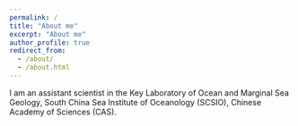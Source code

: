 ```yaml
---
permalink: /
title: "About me"
excerpt: "About me"
author_profile: true
redirect_from: 
  - /about/
  - /about.html
---
```


I am an assistant scientist in the Key Laboratory of Ocean and Marginal Sea Geology, South China Sea Institute of Oceanology (SCSIO), Chinese Academy of Sciences (CAS).
